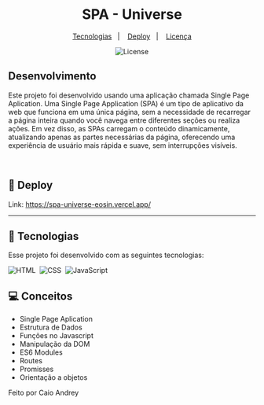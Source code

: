 <h1 align="center"> SPA - Universe </h1>

<p align="center">
  <a href="#-tecnologias">Tecnologias</a>&nbsp;&nbsp;&nbsp;|&nbsp;&nbsp;&nbsp;
  <a href="#-Deploy">Deploy</a>&nbsp;&nbsp;&nbsp;|&nbsp;&nbsp;&nbsp;
  <a href="#memo-licença">Licença</a>
</p>

<p align="center">
  <img alt="License" src="https://img.shields.io/static/v1?label=license&message=MIT&color=49AA26&labelColor=000000">
</p>

<p align="center">

## Desenvolvimento
Este projeto foi desenvolvido usando uma aplicação chamada Single Page Aplication. Uma Single Page Application (SPA) é um tipo de aplicativo da web que funciona em uma única página, sem a necessidade de recarregar a página inteira quando você navega entre diferentes seções ou realiza ações. Em vez disso, as SPAs carregam o conteúdo dinamicamente, atualizando apenas as partes necessárias da página, oferecendo uma experiência de usuário mais rápida e suave, sem interrupções visíveis.

<br>

## 🔖 Deploy

Link: https://spa-universe-eosin.vercel.app/

---

## 🚀 Tecnologias

Esse projeto foi desenvolvido com as seguintes tecnologias:

![HTML](https://img.shields.io/badge/-HTML-05122A?style=flat&logo=HTML5)&nbsp;
![CSS](https://img.shields.io/badge/-CSS-05122A?style=flat&logo=CSS3&logoColor=1572B6)&nbsp;
![JavaScript](https://img.shields.io/badge/-JavaScript-05122A?style=flat&logo=javascript)&nbsp;

## 💻 Conceitos

- Single Page Aplication
- Estrutura de Dados
- Funções no Javascript
- Manipulação da DOM
- ES6 Modules
- Routes
- Promisses
- Orientação a objetos




Feito por Caio Andrey
